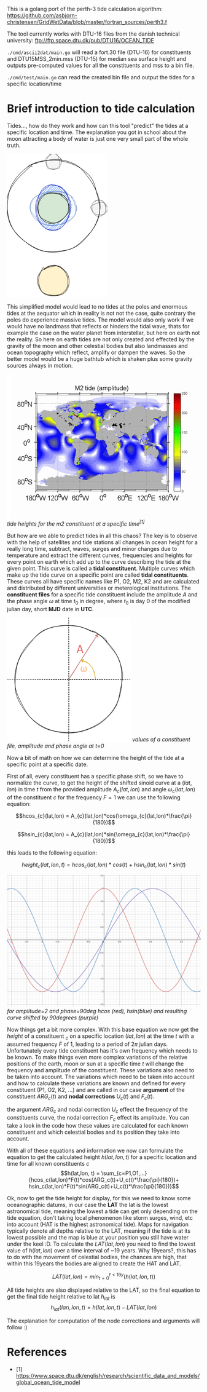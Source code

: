 This is a golang port of the perth-3 tide calculation algorithm: https://github.com/asbjorn-christensen/GridWetData/blob/master/fortran_sources/perth3.f

The tool currently works with DTU-16 files from the danish technical university: ftp://ftp.space.dtu.dk/pub/DTU16/OCEAN_TIDE

`./cmd/ascii2dat/main.go` will read a fort.30 file (DTU-16) for constituents and DTU15MSS_2min.mss (DTU-15) for median sea surface height and outputs pre-computed values for all the constituents and mss to a bin file.

`./cmd/test/main.go` can read the created bin file and output the tides for a specific location/time

# Brief introduction to tide calculation
Tides..., how do they work and how can this tool "predict" the tides at a specific location and time. The explanation you got in school about the moon attracting a body of water is just one very small part of the whole truth.

![Moon Model](./doc/tides_moon.png)

This simplified model would lead to no tides at the poles and enormous tides at the aequator which in reality is not not the case, quite contrary the poles do experience massive tides. The model would also only work if we would have no landmass that reflects or hinders the tidal wave, thats for example the case on the water planet from interstellar, but here on earth not the reality. So here on earth tides are not only created and effected by the gravity of the moon and other celestial bodies but also landmasses and ocean topography which reflect, amplify or dampen the waves. So the better model would be a huge bathtub which is shaken plus some gravity sources always in motion.

![real tides](./doc/tides_real.png)
*tide heights for the m2 constituent at a specific time<sup>[1]</sup>*

But how are we able to predict tides in all this chaos? The key is to observe with the help of satellites and tide stations all changes in ocean height for a really long time, subtract, waves, surges and minor changes due to temperature and extract the different curves, frequencies and heights for every point on earth which add up to the curve describing the tide at the given point. This curve is called a **tidal constituent**. Multiple curves which make up the tide curve on a specific point are called **tidal constituents**. These curves all have specific names like P1, O2, M2, K2 and are calculated and distributed by different universities or meterological institutions. The **constituent files** for a specific tide constituent include the amplitude $A$ and the phase angle $\omega$ at time $t_0$ in degree, where $t_0$ is day 0 of the modified julian day, short **MJD** date in **UTC**.

![values of the constituent files](./doc/ampphase.png)
*values of a constituent file, amplitude and phase angle at t=0*

Now a bit of math on how we can determine the height of the tide at a specific point at a specific date.

First of all, every constituent has a specific phase shift, so we have to normalize the curve, to get the height of the shifted sinoid curve at a $(lat,lon)$ in time $t$ from the provided amplitude $A_{c}(lat,lon)$ and angle $\omega_{c}(lat,lon)$ of the constituent $c$ for the frequency $F=1$ we can use the following equation:

$$hcos_{c}(lat,lon) = A_{c}(lat,lon)*cos(\omega_{c}(lat,lon)*\frac{\pi}{180})$$

$$hsin_{c}(lat,lon) = A_{c}(lat,lon)*sin(\omega_{c}(lat,lon)*\frac{\pi}{180})$$

this leads to the following equation:

$$height_c(lat,lon, t) = hcos_c(lat,lon)*cos(t)+hsin_c(lat,lon)*sin(t)$$

![sinus curve](./doc/phaseshift.png)
*for amplitude=2 and phase=90deg hcos (red), hsin(blue) and resulting curve shifted by 90degrees (purple)*

Now things get a bit more complex. With this base equation we now get the $height$ of a constituent $_c$ on a specific location $(lat,lon)$ at the time $t$ with a assumed frequency $F$ of 1, leading to a period of $2\pi$ julian days. Unfortunately every tide constituent has it's own frequency which needs to be known. To make things even more complex variations of the relative positions of the earth, moon or sun at a specific time $t$ will change the frequency and amplitude of the constituent. These variations also need to be taken into account. The variations which need to be taken into account and how to calculate these variations are known and defined for every constituent (P1, O2, K2, ...) and are called in our case **argument** of the constituent $ARG_c(t)$ and **nodal corrections** $U_c(t)$ and $F_c(t)$.

the argument $ARG_c$ and nodal correction $U_c$ effect the frequency of the constituents curve, the nodal correction $F_c$  effect its amplitude. You can take a look in the code how these values are calculated for each known constituent and which celestial bodies and its position they take into account.

With all of these equations and information we now can formulate the equation to get the calculated height $h(lat,lon,t)$ for a specific location and time for all known constituents $c$
$$h(lat,lon, t) = \sum_{c=P1,O1,...}{hcos_c(lat,lon)*F(t)*cos(ARG_c(t)+U_c(t)*\frac{\pi}{180})+
hsin_c(lat,lon)*F(t)*sin(ARG_c(t)+U_c(t)*\frac{\pi}{180})}$$ 

Ok, now to get the tide height for display, for this we need to know some oceanographic datums, in our case the **LAT** the lat is the lowest astronomical tide, meaning the lowest a tide can get only depending on the tide equation, don't taking local phenomenon like storm surges, wind, etc into account (HAT is the highest astronomical tide). Maps for navigation typically denote all depths relative to the LAT, meaning if the tide is at its lowest possible and the map is blue at your position you still have water under the keel :D. To calculate the $LAT(lat,lon)$ you need to find the lowest value of $h(lat,lon)$ over a time interval of ~19 years. Why 19years?, this has to do with the movement of celestial bodies, the chances are high, that within this 19years the bodies are aligned to create the HAT and LAT.

$$LAT(lat,lon) = min_{t=0}^{t<19y}{(h(lat,lon, t))}$$

All tide heights are also displayed relative to the LAT, so the final equation to get the final tide height relative to lat $h_{lat}$ is
$$h_{lat}(lan,lon,t) = h(lat,lon,t)-LAT(lat,lon)$$

The explanation for computation of the node corrections and arguments will follow :)

# References
* [1] https://www.space.dtu.dk/english/research/scientific_data_and_models/global_ocean_tide_model
